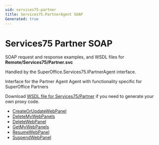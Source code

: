 ```yaml
---
uid: services75-partner
title: Services75.PartnerAgent SOAP
Generated: true
---
```


# Services75 Partner SOAP

SOAP request and response examples, and WSDL files for **Remote/Services75/Partner.svc**

Handled by the <see cref="T:SuperOffice.Services75.IPartnerAgent">SuperOffice.Services75.IPartnerAgent</see> interface.

Interface for the Partner Agent
Agent with functionality specific for SuperOffice Partners

Download [WSDL file for Services75/Partner](../Services75-Partner.md) if you need to generate your own proxy code.

* [CreateOrUpdateWebPanel](CreateOrUpdateWebPanel.md)
* [DeleteMyWebPanels](DeleteMyWebPanels.md)
* [DeleteWebPanel](DeleteWebPanel.md)
* [GetMyWebPanels](GetMyWebPanels.md)
* [ResumeWebPanel](ResumeWebPanel.md)
* [SuspendWebPanel](SuspendWebPanel.md)

